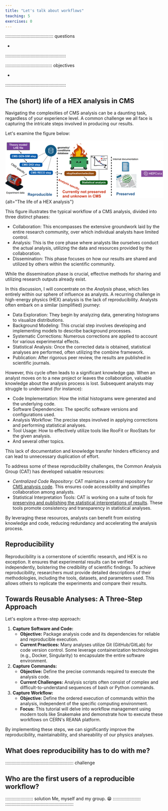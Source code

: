 ```yaml
---
title: "Let's talk about workflows"
teaching: 5
exercises: 0
---
```


:::::::::::::::::::::::::::::::::::::: questions 

- 

::::::::::::::::::::::::::::::::::::::::::::::::

::::::::::::::::::::::::::::::::::::: objectives

- 

::::::::::::::::::::::::::::::::::::::::::::::::


## The (short) life of a HEX analysis in CMS

Navigating the complexities of CMS analysis can be a daunting task, regardless of your experience level. A common challenge we all face is capturing the intricate steps involved in producing our results.

Let's examine the figure below:

![The life of a HEX analysis](episodes/fig/Analysis_Clemens.png){alt="The life of a HEX analysis"}

This figure illustrates the typical workflow of a CMS analysis, divided into three distinct phases:

 * Collaboration: This encompasses the extensive groundwork laid by the entire research community, over which individual analysts have limited control.
 * Analysis: This is the core phase where analysts like ourselves conduct the actual analysis, utilizing the data and resources provided by the collaboration.
 * Dissemination: This phase focuses on how our results are shared and utilized by others within the scientific community.

While the dissemination phase is crucial, effective methods for sharing and utilizing research outputs already exist.

In this discussion, I will concentrate on the _Analysis_ phase, which lies entirely within our sphere of influence as analysts. A recurring challenge in high-energy physics (HEX) analysis is the lack of reproducibility. Analysts often embark on a similar (simplified) journey:

 * Data Exploration: They begin by analyzing data, generating histograms to visualize distributions.
 * Background Modeling: This crucial step involves developing and implementing models to describe background processes.
 * Systematic Corrections: Numerous corrections are applied to account for various experimental effects.
 * Statistical Analysis: Once the corrected data is obtained, statistical analyses are performed, often utilizing the combine framework.
* Publication: After rigorous peer review, the results are published in scientific journals.

However, this cycle often leads to a significant knowledge gap. When an analyst moves on to a new project or leaves the collaboration, valuable knowledge about the analysis process is lost. Subsequent analysts may struggle to understand (for instance):

 * Code Implementation: How the initial histograms were generated and the underlying code.
 * Software Dependencies: The specific software versions and configurations used.
 * Analysis Workflow: The precise steps involved in applying corrections and performing statistical analyses.
 * Tool Usage: How to effectively utilize tools like RooFit or RooStats for the given analysis.
 * And several other topics.

This lack of documentation and knowledge transfer hinders efficiency and can lead to unnecessary duplication of effort. 

To address some of these reproducibility challenges, the Common Analysis Group (CAT) has developed valuable resources:

 * *Centralized Code Repository*: CAT maintains a central repository for [CMS analysis code](https://gitlab.cern.ch/cms-analysis). This ensures code accessibility and simplifies collaboration among analysts.
 * Statistical Interpretation Tools: CAT is working on a suite of tools for [preserving and publishing the statistical interpretations of results](https://cms-analysis.docs.cern.ch/stats/contributing/). These tools promote consistency and transparency in statistical analyses.

By leveraging these resources, analysts can benefit from existing knowledge and code, reducing redundancy and accelerating the analysis process.

## Reproducibility

Reproducibility is a cornerstone of scientific research, and HEX is no exception.
It ensures that experimental results can be verified independently, bolstering the credibility of scientific findings. 
To achieve reproducibility, researchers must provide detailed descriptions of their methodologies, including the tools, datasets, and parameters used. 
This allows others to replicate the experiments and compare their results. 
<!-- Tools like [REANA]() and [Snakemake]() can significantly aid in reproducibility by providing platforms for creating, managing, and sharing reproducible computational workflows. 
These tools help researchers document their experimental steps, track dependencies, and ensure that results can be replicated consistently, fostering trust in scientific discoveries. -->

## Towards Reusable Analyses: A Three-Step Approach

Let's explore a three-step approach:

1. **Capture Software and Code:** 
    * **Objective:** Package analysis code and its dependencies for reliable and reproducible execution.
    * **Current Practices:** Many analyses utilize Git (GitHub/GitLab) for code version control. Some leverage containerization technologies (e.g., Docker, Singularity) to encapsulate the entire software environment.
2. **Capture Commands:** 
    * **Objective:** Define the precise commands required to execute the analysis code.
    * **Current Challenges:** Analysis scripts often consist of complex and difficult-to-understand sequences of bash or Python commands.
3. **Capture Workflow:** 
    * **Objective:** Define the ordered execution of commands within the analysis, independent of the specific computing environment.
    * **Focus:** This tutorial will delve into workflow management using modern tools like Snakemake and demonstrate how to execute these workflows on CERN's REANA platform.

By implementing these steps, we can significantly improve the reproducibility, maintainability, and shareability of our physics analyses.


## What does reproducibility has to do with me?

:::::::::::::::::::::::::::::::::::::::::::::::::::::: challenge

## Who are the first users of a reproducible workflow?

:::::::::::::::::::::: solution
Me, myself and my group. :grin:
::::::::::::::::::::::
::::::::::::::::::::::::::::::::::::::::::::::::::::::


